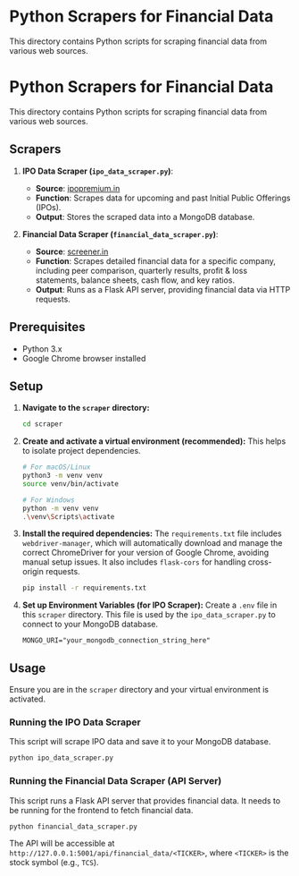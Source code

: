# Python Scrapers for Financial Data

This directory contains Python scripts for scraping financial data from various web sources.

# Python Scrapers for Financial Data

This directory contains Python scripts for scraping financial data from various web sources.

## Scrapers

1.  **IPO Data Scraper (`ipo_data_scraper.py`)**:
    *   **Source**: [ipopremium.in](https://ipopremium.in/)
    *   **Function**: Scrapes data for upcoming and past Initial Public Offerings (IPOs).
    *   **Output**: Stores the scraped data into a MongoDB database.

2.  **Financial Data Scraper (`financial_data_scraper.py`)**:
    *   **Source**: [screener.in](https://www.screener.in/)
    *   **Function**: Scrapes detailed financial data for a specific company, including peer comparison, quarterly results, profit & loss statements, balance sheets, cash flow, and key ratios.
    *   **Output**: Runs as a Flask API server, providing financial data via HTTP requests.

## Prerequisites

*   Python 3.x
*   Google Chrome browser installed

## Setup

1.  **Navigate to the `scraper` directory:**
    ```bash
    cd scraper
    ```

2.  **Create and activate a virtual environment (recommended):**
    This helps to isolate project dependencies.
    ```bash
    # For macOS/Linux
    python3 -m venv venv
    source venv/bin/activate

    # For Windows
    python -m venv venv
    .\venv\Scripts\activate
    ```

3.  **Install the required dependencies:**
    The `requirements.txt` file includes `webdriver-manager`, which will automatically download and manage the correct ChromeDriver for your version of Google Chrome, avoiding manual setup issues. It also includes `flask-cors` for handling cross-origin requests.
    ```bash
    pip install -r requirements.txt
    ```

4.  **Set up Environment Variables (for IPO Scraper):**
    Create a `.env` file in this `scraper` directory. This file is used by the `ipo_data_scraper.py` to connect to your MongoDB database.
    ```
    MONGO_URI="your_mongodb_connection_string_here"
    ```

## Usage

Ensure you are in the `scraper` directory and your virtual environment is activated.

### Running the IPO Data Scraper

This script will scrape IPO data and save it to your MongoDB database.

```bash
python ipo_data_scraper.py
```

### Running the Financial Data Scraper (API Server)

This script runs a Flask API server that provides financial data. It needs to be running for the frontend to fetch financial data.

```bash
python financial_data_scraper.py
```

The API will be accessible at `http://127.0.0.1:5001/api/financial_data/<TICKER>`, where `<TICKER>` is the stock symbol (e.g., `TCS`).

